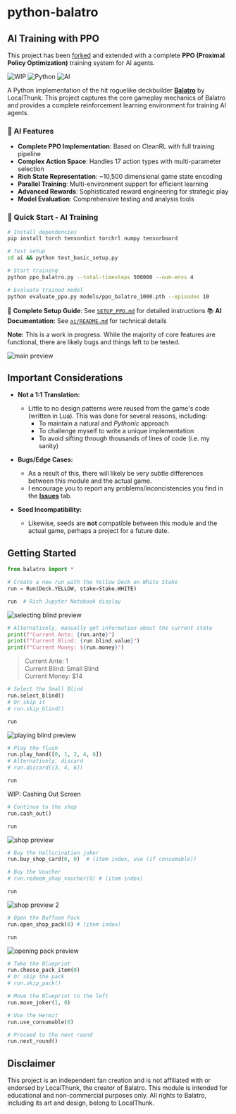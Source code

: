 # python-balatro

## AI Training with PPO

This project has been [forked](https://github.com/pjpuzzler/python-balatro) and extended with a complete **PPO (Proximal Policy Optimization)** training system for AI agents.

![WIP](https://img.shields.io/badge/Status-Work%20in%20Progress-yellow)
![Python](https://img.shields.io/badge/python-3.13-blue)
![AI](https://img.shields.io/badge/AI-PPO%20Ready-green)

A Python implementation of the hit roguelike deckbuilder [**Balatro**](https://www.playbalatro.com) by LocalThunk. This project captures the core gameplay mechanics of Balatro and provides a complete reinforcement learning environment for training AI agents.

### 🤖 AI Features

- **Complete PPO Implementation**: Based on CleanRL with full training pipeline
- **Complex Action Space**: Handles 17 action types with multi-parameter selection
- **Rich State Representation**: ~10,500 dimensional game state encoding
- **Parallel Training**: Multi-environment support for efficient learning
- **Advanced Rewards**: Sophisticated reward engineering for strategic play
- **Model Evaluation**: Comprehensive testing and analysis tools

### 🚀 Quick Start - AI Training

```bash
# Install dependencies
pip install torch tensordict torchrl numpy tensorboard

# Test setup
cd ai && python test_basic_setup.py

# Start training
python ppo_balatro.py --total-timesteps 500000 --num-envs 4

# Evaluate trained model  
python evaluate_ppo.py models/ppo_balatro_1000.pth --episodes 10
```

📖 **Complete Setup Guide**: See [`SETUP_PPO.md`](SETUP_PPO.md) for detailed instructions
📚 **AI Documentation**: See [`ai/README.md`](ai/README.md) for technical details

**Note:** This is a work in progress. While the majority of core features are functional, there are likely bugs and things left to be tested.

![main preview](resources/previews/main_preview.png)

## Important Considerations

-   **Not a 1:1 Translation:**

    -   Little to no design patterns were reused from the game's code (written in Lua). This was done for several reasons, including:
        -   To maintain a natural and _Pythonic_ approach
        -   To challenge myself to write a unique implementation
        -   To avoid sifting through thousands of lines of code (i.e. my sanity)

-   **Bugs/Edge Cases:**

    -   As a result of this, there will likely be very subtle differences between this module and the actual game.
    -   I encourage you to report any problems/inconcistencies you find in the [**Issues**](../../issues) tab.

-   **Seed Incompatibility:**

    -   Likewise, seeds are **not** compatible between this module and the actual game, perhaps a project for a future date.

## Getting Started

```python
from balatro import *
```

```python
# Create a new run with the Yellow Deck on White Stake
run = Run(Deck.YELLOW, stake=Stake.WHITE)

run  # Rich Jupyter Notebook display
```

![selecting blind preview](resources/previews/selecting_blind_preview.png)

```python
# Alternatively, manually get information about the current state
print(f"Current Ante: {run.ante}")
print(f"Current Blind: {run.blind.value}")
print(f"Current Money: ${run.money}")
```

> Current Ante: 1\
> Current Blind: Small Blind\
> Current Money: $14

```python
# Select the Small Blind
run.select_blind()
# Or skip it
# run.skip_blind()

run
```

![playing blind preview](resources/previews/playing_blind_preview.png)

```python
# Play the flush
run.play_hand([0, 1, 2, 4, 6])
# Alternatively, discard
# run.discard([3, 4, 6])

run
```

WIP: Cashing Out Screen

```python
# Continue to the shop
run.cash_out()

run
```

![shop preview](resources/previews/shop_preview.png)

```python
# Buy the Hallucination joker
run.buy_shop_card(0, 0)  # (item index, use (if consumable))

# Buy the Voucher
# run.redeem_shop_voucher(0) # (item index)

run
```

![shop preview 2](resources/previews/shop_preview2.png)

```python
# Open the Buffoon Pack
run.open_shop_pack(0) # (item index)

run
```

![opening pack preview](resources/previews/opening_pack_preview.png)

```python
# Take the Blueprint
run.choose_pack_item(0)
# Or skip the pack
# run.skip_pack()

# Move the Blueprint to the left
run.move_joker(1, 0)

# Use the Hermit
run.use_consumable(0)

# Proceed to the next round
run.next_round()
```

## Disclaimer

This project is an independent fan creation and is not affiliated with or endorsed by LocalThunk, the creator of Balatro. This module is intended for educational and non-commercial purposes only. All rights to Balatro, including its art and design, belong to LocalThunk.

